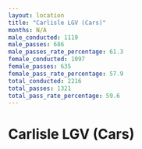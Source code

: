 ```yaml
---
layout: location
title: "Carlisle LGV (Cars)"
months: N/A
male_conducted: 1119
male_passes: 686
male_passes_rate_percentage: 61.3
female_conducted: 1097
female_passes: 635
female_pass_rate_percentage: 57.9
total_conducted: 2216
total_passes: 1321
total_pass_rate_percentage: 59.6
---
```


# Carlisle LGV (Cars)
